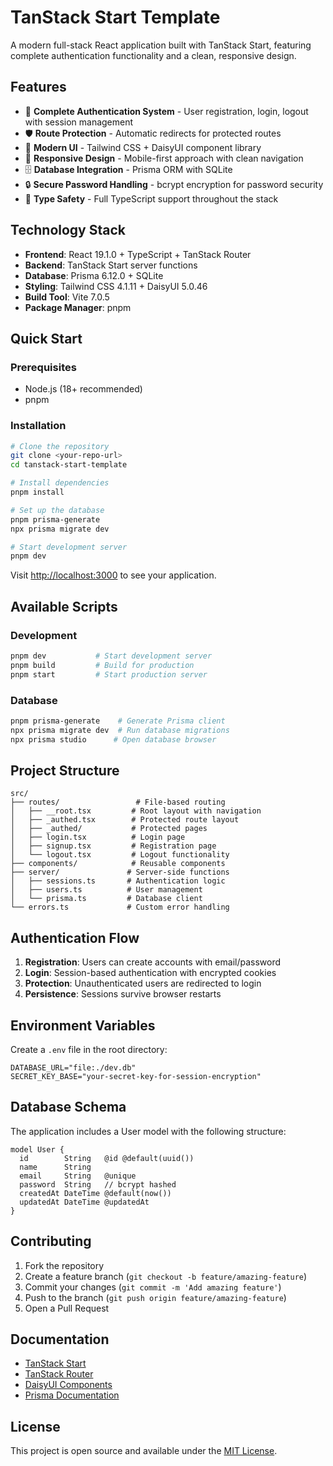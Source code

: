 # TanStack Start Template

A modern full-stack React application built with TanStack Start, featuring complete authentication functionality and a clean, responsive design.

## Features

- 🔐 **Complete Authentication System** - User registration, login, logout with session management
- 🛡️ **Route Protection** - Automatic redirects for protected routes
- 🎨 **Modern UI** - Tailwind CSS + DaisyUI component library
- 📱 **Responsive Design** - Mobile-first approach with clean navigation
- 🗄️ **Database Integration** - Prisma ORM with SQLite
- 🔒 **Secure Password Handling** - bcrypt encryption for password security
- 🧩 **Type Safety** - Full TypeScript support throughout the stack

## Technology Stack

- **Frontend**: React 19.1.0 + TypeScript + TanStack Router
- **Backend**: TanStack Start server functions
- **Database**: Prisma 6.12.0 + SQLite
- **Styling**: Tailwind CSS 4.1.11 + DaisyUI 5.0.46
- **Build Tool**: Vite 7.0.5
- **Package Manager**: pnpm

## Quick Start

### Prerequisites

- Node.js (18+ recommended)
- pnpm

### Installation

```bash
# Clone the repository
git clone <your-repo-url>
cd tanstack-start-template

# Install dependencies
pnpm install

# Set up the database
pnpm prisma-generate
npx prisma migrate dev

# Start development server
pnpm dev
```

Visit [http://localhost:3000](http://localhost:3000) to see your application.

## Available Scripts

### Development
```bash
pnpm dev           # Start development server
pnpm build         # Build for production
pnpm start         # Start production server
```

### Database
```bash
pnpm prisma-generate    # Generate Prisma client
npx prisma migrate dev  # Run database migrations
npx prisma studio      # Open database browser
```

## Project Structure

```
src/
├── routes/                 # File-based routing
│   ├── __root.tsx         # Root layout with navigation
│   ├── _authed.tsx        # Protected route layout
│   ├── _authed/           # Protected pages
│   ├── login.tsx          # Login page
│   ├── signup.tsx         # Registration page
│   └── logout.tsx         # Logout functionality
├── components/            # Reusable components
├── server/               # Server-side functions
│   ├── sessions.ts       # Authentication logic
│   ├── users.ts          # User management
│   └── prisma.ts         # Database client
└── errors.ts             # Custom error handling
```

## Authentication Flow

1. **Registration**: Users can create accounts with email/password
2. **Login**: Session-based authentication with encrypted cookies
3. **Protection**: Unauthenticated users are redirected to login
4. **Persistence**: Sessions survive browser restarts

## Environment Variables

Create a `.env` file in the root directory:

```env
DATABASE_URL="file:./dev.db"
SECRET_KEY_BASE="your-secret-key-for-session-encryption"
```

## Database Schema

The application includes a User model with the following structure:

```prisma
model User {
  id        String   @id @default(uuid())
  name      String
  email     String   @unique
  password  String   // bcrypt hashed
  createdAt DateTime @default(now())
  updatedAt DateTime @updatedAt
}
```

## Contributing

1. Fork the repository
2. Create a feature branch (`git checkout -b feature/amazing-feature`)
3. Commit your changes (`git commit -m 'Add amazing feature'`)
4. Push to the branch (`git push origin feature/amazing-feature`)
5. Open a Pull Request

## Documentation

- [TanStack Start](https://tanstack.com/start)
- [TanStack Router](https://tanstack.com/router)
- [DaisyUI Components](https://daisyui.com/docs/v5/)
- [Prisma Documentation](https://www.prisma.io/docs)

## License

This project is open source and available under the [MIT License](LICENSE).
